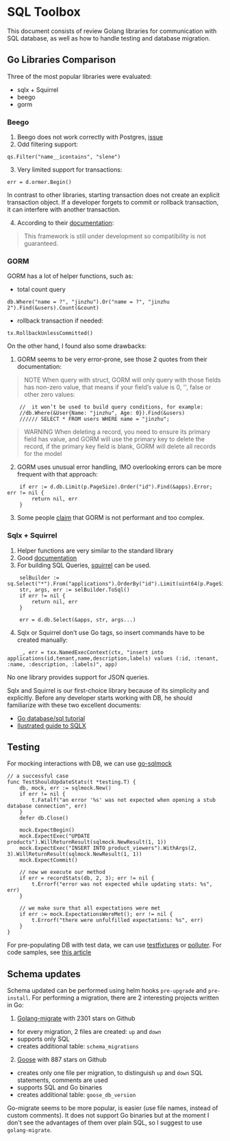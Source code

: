 # SQL Toolbox

This document consists of review Golang libraries for communication with SQL database, as well as how to handle testing and database migration. 

## Go Libraries Comparison

Three of the most popular libraries were evaluated:
- sqlx + Squirrel
- beego
- gorm

### Beego
1. Beego does not work correctly with Postgres, [issue](https://github.com/astaxie/beego/issues/3070) 
2. Odd filtering support:
```
qs.Filter("name__icontains", "slene")
```
3. Very limited support for transactions:
```
err = d.ormer.Begin()
```
In contrast to other libraries, starting transaction does not create an explicit transaction object. If a developer forgets to commit or rollback transaction, it can interfere with another transaction. 

4. According to their [documentation](https://beego.me/docs/mvc/model/overview.md):

> This framework is still under development so compatibility is not guaranteed.

### GORM
GORM has a lot of helper functions, such as:
- total count query
```
db.Where("name = ?", "jinzhu").Or("name = ?", "jinzhu 2").Find(&users).Count(&count)
```
- rollback transaction if needed:
```
tx.RollbackUnlessCommitted()
```
On the other hand, I found also some drawbacks:

1. GORM seems to be very error-prone, see those 2 quotes from their documentation:

> NOTE When query with struct, GORM will only query with those fields has non-zero value, that means if your field’s value is 0, '', false or other zero values:
```
	//  it won’t be used to build query conditions, for example:
	//db.Where(&User{Name: "jinzhu", Age: 0}).Find(&users)
	////// SELECT * FROM users WHERE name = "jinzhu";
```


>  WARNING When deleting a record, you need to ensure its primary field has value, and GORM will use the primary key to delete the record, if the primary key field is blank, GORM will delete all records for the model

2. GORM uses unusual error handling, IMO overlooking errors can be more frequent with that approach:

```
	if err := d.db.Limit(p.PageSize).Order("id").Find(&apps).Error; err != nil {
		return nil, err
	}
```

3. Some people [claim](https://www.reddit.com/r/golang/comments/8j3219/anyone_using_gorm_in_production_is_it_slow/) that GORM is not performant and too complex.  

### Sqlx + Squirrel
1. Helper functions are very similar to the standard library
2. Good [documentation](https://jmoiron.github.io/sqlx/)
3. For building SQL Queries,  [squirrel](github.com/Masterminds/squirrel) can be used.
```
	selBuilder := sq.Select("*").From("applications").OrderBy("id").Limit(uint64(p.PageSize))
	str, args, err := selBuilder.ToSql()
	if err != nil {
		return nil, err
	}

	err = d.db.Select(&apps, str, args...)
```


4. Sqlx or Squirrel don't use Go tags, so insert commands have to be created manually:
```
	_, err = txx.NamedExecContext(ctx, "insert into applications(id,tenant,name,description,labels) values (:id, :tenant, :name, :description, :labels)", app)
```

No one library provides support for JSON queries. 

Sqlx and Squirrel is our first-choice library because of its simplicity and explicitly. 
Before any developer starts working with DB, he should familiarize with these two excellent documents:
- [Go database/sql tutorial](http://go-database-sql.org/)
- [Ilustrated guide to SQLX](https://jmoiron.github.io/sqlx/)

## Testing
For mocking interactions with DB, we can use [go-sqlmock](https://github.com/DATA-DOG/go-sqlmock)
```
// a successful case
func TestShouldUpdateStats(t *testing.T) {
	db, mock, err := sqlmock.New()
	if err != nil {
		t.Fatalf("an error '%s' was not expected when opening a stub database connection", err)
	}
	defer db.Close()

	mock.ExpectBegin()
	mock.ExpectExec("UPDATE products").WillReturnResult(sqlmock.NewResult(1, 1))
	mock.ExpectExec("INSERT INTO product_viewers").WithArgs(2, 3).WillReturnResult(sqlmock.NewResult(1, 1))
	mock.ExpectCommit()

	// now we execute our method
	if err = recordStats(db, 2, 3); err != nil {
		t.Errorf("error was not expected while updating stats: %s", err)
	}

	// we make sure that all expectations were met
	if err := mock.ExpectationsWereMet(); err != nil {
		t.Errorf("there were unfulfilled expectations: %s", err)
	}
}

```

For pre-populating DB with test data, we can use [testfixtures](https://github.com/go-testfixtures/testfixtures) or [polluter](https://github.com/romanyx/polluter). For code samples, see [this article](https://medium.com/@romanyx90/testing-database-interactions-using-go-d9512b6bb449)

## Schema updates
Schema updated can be performed using helm hooks `pre-upgrade` and `pre-install`. 
For performing a migration, there are 2 interesting projects written in Go:
1. [Golang-migrate](https://github.com/golang-migrate/migrate) with 2301 stars on Github
- for every migration, 2 files are created: `up` and `down`
- supports only SQL 
- creates additional table: `schema_migrations`

2. [Goose](https://github.com/pressly/goose) with 887 stars on Github
- creates only one file per migration, to distinguish `up` and `down` SQL statements, comments are used
- supports SQL and Go binaries
- creates additional table: `goose_db_version`

Go-migrate seems to be more popular, is easier (use file names, instead of custom comments). It does not support Go binaries but at the moment I don't see the advantages of them over plain SQL, so I suggest to use `golang-migrate`. 